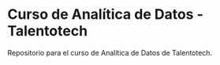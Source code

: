 # Curso de Analítica de Datos - Talentotech

Repositorio para el curso de Analítica de Datos de Talentotech.

